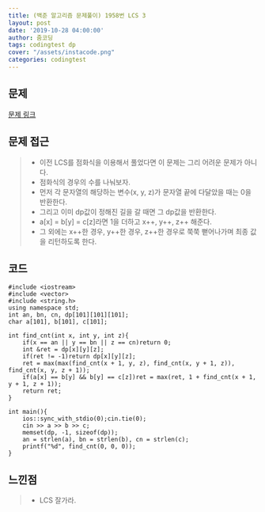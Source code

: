 ```yaml
---
title: (백준 알고리즘 문제풀이) 1958번 LCS 3
layout: post
date: '2019-10-28 04:00:00'
author: 줌코딩
tags: codingtest dp
cover: "/assets/instacode.png"
categories: codingtest
---
```


## 문제

[문제 링크](https://www.acmicpc.net/problem/1958)

## 문제 접근

>* 이전 LCS를 점화식을 이용해서 풀었다면 이 문제는 그리 어려운 문제가 아니다.
>* 점화식의 경우의 수를 나눠보자.
>* 먼저 각 문자열의 해당하는 변수(x, y, z)가 문자열 끝에 다달았을 때는 0을 반환한다.
>* 그리고 이미 dp값이 정해진 길을 갈 때면 그 dp값을 반환한다.
>* a[x] = b[y] = c[z]라면 1을 더하고 x++, y++, z++ 해준다.
>* 그 외에는 x++한 경우, y++한 경우, z++한 경우로 쭉쭉 뻗어나가며 최종 값을 리턴하도록 한다.

## 코드

    #include <iostream>
    #include <vector>
    #include <string.h>
    using namespace std;
    int an, bn, cn, dp[101][101][101];
    char a[101], b[101], c[101];

    int find_cnt(int x, int y, int z){
        if(x == an || y == bn || z == cn)return 0;
        int &ret = dp[x][y][z];
        if(ret != -1)return dp[x][y][z];
        ret = max(max(find_cnt(x + 1, y, z), find_cnt(x, y + 1, z)), find_cnt(x, y, z + 1));
        if(a[x] == b[y] && b[y] == c[z])ret = max(ret, 1 + find_cnt(x + 1, y + 1, z + 1));
        return ret;
    }

    int main(){
        ios::sync_with_stdio(0);cin.tie(0);
        cin >> a >> b >> c;
        memset(dp, -1, sizeof(dp));
        an = strlen(a), bn = strlen(b), cn = strlen(c);
        printf("%d", find_cnt(0, 0, 0));
    }

## 느낀점

>* LCS 잘가라.
